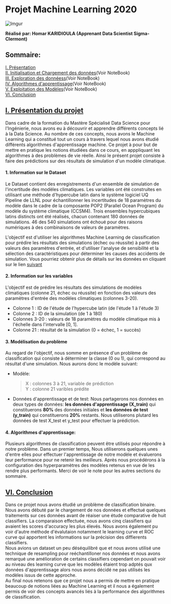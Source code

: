 # Projet Machine Learning 2020
![Imgur](https://i.imgur.com/VfCBHQo.png?1)


**Réalisé par:  Homar KARIDIOULA (Apprenant Data Scientist Sigma-Clermont)** 

##  Sommaire: 
[I. Présentation](#presentation) <br>
[II. Initialisation et Chargement des données](#initialisation)(Voir NoteBook) <br>
[III. Exploration des donnéess](exploration)(Voir NoteBook) <br>
[IV. Algorithmes d'apprentissage](#algorithmes)(Voir NoteBook)<br>
[V. Exploitation des Modèles](#Model_exploitation)(Voir NoteBook)<br>
[VI. Conclusion](#conclusion)    <br>

## [I.  Présentation du projet](#sommaire) 

Dans cadre de la formation du Mastère Spécialisé Data Science pour l'Ingénierie, nous avons eu à découvrir et apprendre différents concepts lié à la Data Science. Au nombre de ces concepts, nous avons le Machine Learning qui a constitué tout un cours à travers lequel nous avons étudié différents algorithmes d'apprentissage machine. Ce projet à pour but de mettre en pratique les notions étudiées dans ce cours, en apppliquant les algorithmes à des problèmes de vie réelle. Ainsi le présent projet consiste à faire des prédictions sur des résultats de simulation d'un modèle climatique.

#### 1. Information sur le Dataset 

Le Dataset contient des enregistrements d'un ensemble de simulation de l'incertitude des modèles climatiques.
Les variables ont été construites en utilisant une méthode d'hypercube latin dans le système logiciel UQ Pipeline de LLNL pour échantillonner les incertitudes de 18 paramètres du modèle dans le cadre de la composante POP2 (Parallel Ocean Program) du modèle du système climatique (CCSM4).
Trois ensembles hypercubiques latins distincts ont été réalisés, chacun contenant 180 données de simulations. 46 des 540 simulations ont échoué pour des raisons numériques à des combinaisons de valeurs de paramètres.

L'objectif est d'utiliser les algorithmes Machine Learning de classification pour prédire les résultats des simulations (échec ou réussite) à partir des valeurs des paramètres d'entrée, et d'utiliser l'analyse de sensibilité et la sélection des caractéristiques pour déterminer les causes des accidents de simulation.
Vous pourriez obtenir plus de détails sur les données en cliquant sur le lien [suivant](http://archive.ics.uci.edu/ml/datasets/Climate+Model+Simulation+Crashes)


#### 2. Information sur les variables 

L'objectif est de prédire les résultats des simulations de modèles climatiques (colonne 21, échec ou réussite) en fonction des valeurs des paramètres d'entrée des modèles climatiques (colonnes 3-20).

* Colonne 1 : ID de l'étude de l'hypercube latin (de l'étude 1 à l'étude 3)
* Colonne 2 : ID de la simulation (de 1 à 180)
* Colonnes 3-20 : valeurs de 18 paramètres du modèle climatique mis à l'échelle dans l'intervalle [0, 1].
* Colonne 21 : résultat de la simulation (0 = échec, 1 = succès)


#### 3. Modélisation du problème

Au regard de l'objectif, nous somme en présence d'un problème de classification qui consiste à déterminer la classe (0 ou 1), qui correspond au résultat d'une simulation. 
Nous aurons donc le modèle suivant:

   * Modèle: 
        > X : colonnes 3 à 21, variable de prédiction <br>
        > Y : colonne 21 varibles prédite

   * Données d'apprentissage et de test:
Nous partagerons nos données en deux types de données: **les données d'apprentissage (X_train)** qui constituerons **80%** des données initiales et **les données de test (y_train)** qui constituerons **20%** restants. 
Nous utiliserons plutard les données de test  X_test et y_test pour effectuer la prédiction. 

#### 4.  Algorithmes d'apprentissage: 

Plusieurs algorithmes de classification peuvent être utilisés pour répondre à notre problème. Dans un premier temps, Nous utiliserons quelques unes d'entre elles pour effectuer l'apprentissage de notre modèle et évaluerons leur performance pour ne  retenir les meilleurs. 
Après nous procédérons à la configuration des hyperparamètres des modèles retenus en vue de les rendre plus performants.
Merci de voir le note pour les autres sections du sommaire.


## [VI. Conclusion](#sommaire) <a name='conclusion'><a>
Dans ce projet nous avons étudié un problème de classification binaire. Nous avons débuté par le chargement de nos données et effectué quelques traitements sur ces données avant de réaiser une étude comparative de huit classifiers. La comparaison effectuée, nous avons cinq classifiers qui avaient les scores d'accuracy les plus élevés. Nous avons également pu voir d'autre méthode d'évalutaion notamment le learning curve et ROC curve qui apportent les informations sur la précision des diffierents classifiers. <br>
Nous avions un dataset un peu déséquilibré que et nous avons utilisé une technique de resampling pour reéchantilloner nos données et nous avons remarqué une amélioration de certains classifiers cependant on pouvait voir au niveau des learning curve que les modèles étaient trop adptés qux données d'apprentissage alors nous avons décidé ne pas utilisés les modèles issus de cette approche.<br>
Au final nous retenons que ce projet nous a permis de mettre en pratique beaucoup de notions liées au Machine Learning et il nous a également permis de voir des concepts avancés liés à la performance des algorithmes de classification.




